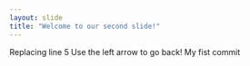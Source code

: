 ```yaml
---
layout: slide
title: "Welcome to our second slide!"
---
```

Replacing line 5
Use the left arrow to go back!
My fist commit
